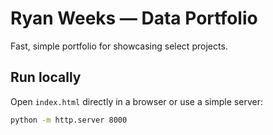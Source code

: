 # Ryan Weeks — Data Portfolio
Fast, simple portfolio for showcasing select projects.

## Run locally
Open `index.html` directly in a browser or use a simple server:
```bash
python -m http.server 8000

